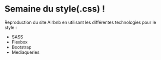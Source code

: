 # Semaine du style(.css) !

Reproduction du site Airbnb en utilisant les différentes technologies pour le style : 
- SASS 
- Flexbox 
- Bootstrap 
- Mediaqueries 
